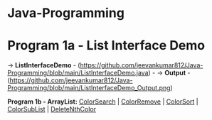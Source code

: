 # Java-Programming

# Program 1a - List Interface Demo
-> **ListInterfaceDemo** - (https://github.com/jeevankumar812/Java-Programming/blob/main/ListInterfaceDemo.java)  - -> **Output** - (https://github.com/jeevankumar812/Java-Programming/blob/main/ListInterfaceDemo_Output.png)

**Program 1b - ArrayList:** [ColorSearch](https://github.com/jeevankumar812/Java-Programming/blob/main/ColorSearch_Output.png) | [ColorRemove](https://github.com/jeevankumar812/Java-Programming/blob/main/ColorRemove_Output.png) | [ColorSort](https://github.com/jeevankumar812/Java-Programming/blob/main/ColorSort_Output.png) | [ColorSubList](https://github.com/jeevankumar812/Java-Programming/blob/main/ColorSubList_Output.png) | [DeleteNthColor](https://github.com/jeevankumar812/Java-Programming/blob/main/DeleteNthColor_Output.png)


